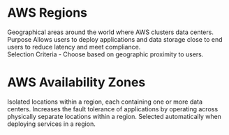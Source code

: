# AWS Regions
Geographical areas around the world where AWS clusters data centers.	
Purpose	Allows users to deploy applications and data storage close to end users to reduce latency and meet compliance.	
Selection Criteria	- Choose based on geographic proximity to users.


# AWS Availability Zones
Isolated locations within a region, each containing one or more data centers.
Increases the fault tolerance of applications by operating across physically separate locations within a region.
Selected automatically when deploying services in a region.